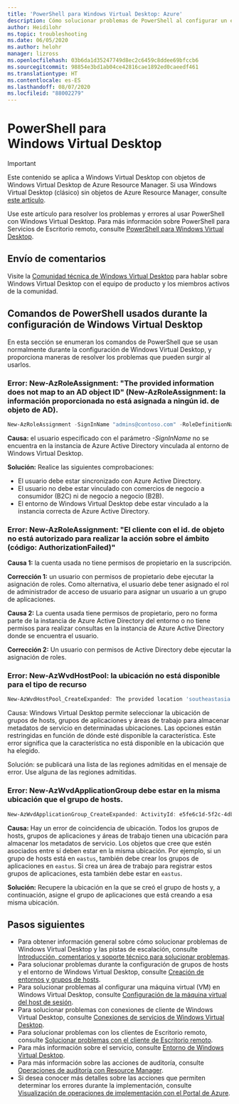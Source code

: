```yaml
---
title: 'PowerShell para Windows Virtual Desktop: Azure'
description: Cómo solucionar problemas de PowerShell al configurar un entorno de Windows Virtual Desktop.
author: Heidilohr
ms.topic: troubleshooting
ms.date: 06/05/2020
ms.author: helohr
manager: lizross
ms.openlocfilehash: 03b6da1d35247749d8ec2c6459c8ddee69bfccb6
ms.sourcegitcommit: 98854e3bd1ab04ce42816cae1892ed0caeedf461
ms.translationtype: HT
ms.contentlocale: es-ES
ms.lasthandoff: 08/07/2020
ms.locfileid: "88002279"
---
```

# <a name="windows-virtual-desktop-powershell"></a>PowerShell para Windows Virtual Desktop

>[!IMPORTANT]
>Este contenido se aplica a Windows Virtual Desktop con objetos de Windows Virtual Desktop de Azure Resource Manager. Si usa Windows Virtual Desktop (clásico) sin objetos de Azure Resource Manager, consulte [este artículo](./virtual-desktop-fall-2019/troubleshoot-powershell-2019.md).

Use este artículo para resolver los problemas y errores al usar PowerShell con Windows Virtual Desktop. Para más información sobre PowerShell para Servicios de Escritorio remoto, consulte [PowerShell para Windows Virtual Desktop](/powershell/module/windowsvirtualdesktop/).

## <a name="provide-feedback"></a>Envío de comentarios

Visite la [Comunidad técnica de Windows Virtual Desktop](https://techcommunity.microsoft.com/t5/Windows-Virtual-Desktop/bd-p/WindowsVirtualDesktop) para hablar sobre Windows Virtual Desktop con el equipo de producto y los miembros activos de la comunidad.

## <a name="powershell-commands-used-during-windows-virtual-desktop-setup"></a>Comandos de PowerShell usados durante la configuración de Windows Virtual Desktop

En esta sección se enumeran los comandos de PowerShell que se usan normalmente durante la configuración de Windows Virtual Desktop, y proporciona maneras de resolver los problemas que pueden surgir al usarlos.

### <a name="error-new-azroleassignment-the-provided-information-does-not-map-to-an-ad-object-id"></a>Error: New-AzRoleAssignment: "The provided information does not map to an AD object ID" (New-AzRoleAssignment: la información proporcionada no está asignada a ningún id. de objeto de AD).

```powershell
New-AzRoleAssignment -SignInName "admins@contoso.com" -RoleDefinitionName "Desktop Virtualization User" -ResourceName "0301HP-DAG" -ResourceGroupName 0301RG -ResourceType 'Microsoft.DesktopVirtualization/applicationGroups'
```

**Causa:** el usuario especificado con el parámetro *-SignInName* no se encuentra en la instancia de Azure Active Directory vinculada al entorno de Windows Virtual Desktop.

**Solución:** Realice las siguientes comprobaciones:

- El usuario debe estar sincronizado con Azure Active Directory.
- El usuario no debe estar vinculado con comercios de negocio a consumidor (B2C) ni de negocio a negocio (B2B).
- El entorno de Windows Virtual Desktop debe estar vinculado a la instancia correcta de Azure Active Directory.

### <a name="error-new-azroleassignment-the-client-with-object-id-does-not-have-authorization-to-perform-action-over-scope-code-authorizationfailed"></a>Error: New-AzRoleAssignment: "El cliente con el id. de objeto no está autorizado para realizar la acción sobre el ámbito (código: AuthorizationFailed)"

**Causa 1:** la cuenta usada no tiene permisos de propietario en la suscripción.

**Corrección 1:** un usuario con permisos de propietario debe ejecutar la asignación de roles. Como alternativa, el usuario debe tener asignado el rol de administrador de acceso de usuario para asignar un usuario a un grupo de aplicaciones.

**Causa 2:** La cuenta usada tiene permisos de propietario, pero no forma parte de la instancia de Azure Active Directory del entorno o no tiene permisos para realizar consultas en la instancia de Azure Active Directory donde se encuentra el usuario.

**Corrección 2:** Un usuario con permisos de Active Directory debe ejecutar la asignación de roles.

### <a name="error-new-azwvdhostpool----the-location-is-not-available-for-resource-type"></a>Error: New-AzWvdHostPool: la ubicación no está disponible para el tipo de recurso

```powershell
New-AzWvdHostPool_CreateExpanded: The provided location 'southeastasia' is not available for resource type 'Microsoft.DesktopVirtualization/hostpools'. List of available regions for the resource type is 'eastus,eastus2,westus,westus2,northcentralus,southcentralus,westcentralus,centralus'.
```

Causa: Windows Virtual Desktop permite seleccionar la ubicación de grupos de hosts, grupos de aplicaciones y áreas de trabajo para almacenar metadatos de servicio en determinadas ubicaciones. Las opciones están restringidas en función de dónde esté disponible la característica. Este error significa que la característica no está disponible en la ubicación que ha elegido.

Solución: se publicará una lista de las regiones admitidas en el mensaje de error. Use alguna de las regiones admitidas.

### <a name="error-new-azwvdapplicationgroup-must-be-in-same-location-as-host-pool"></a>Error: New-AzWvdApplicationGroup debe estar en la misma ubicación que el grupo de hosts.

```powershell
New-AzWvdApplicationGroup_CreateExpanded: ActivityId: e5fe6c1d-5f2c-4db9-817d-e423b8b7d168 Error: ApplicationGroup must be in same location as associated HostPool
```

**Causa:** Hay un error de coincidencia de ubicación. Todos los grupos de hosts, grupos de aplicaciones y áreas de trabajo tienen una ubicación para almacenar los metadatos de servicio. Los objetos que cree que estén asociados entre sí deben estar en la misma ubicación. Por ejemplo, si un grupo de hosts está en `eastus`, también debe crear los grupos de aplicaciones en `eastus`. Si crea un área de trabajo para registrar estos grupos de aplicaciones, esta también debe estar en `eastus`.

**Solución:** Recupere la ubicación en la que se creó el grupo de hosts y, a continuación, asigne el grupo de aplicaciones que está creando a esa misma ubicación.

## <a name="next-steps"></a>Pasos siguientes

- Para obtener información general sobre cómo solucionar problemas de Windows Virtual Desktop y las pistas de escalación, consulte [Introducción, comentarios y soporte técnico para solucionar problemas](troubleshoot-set-up-overview.md).
- Para solucionar problemas durante la configuración de grupos de hosts y el entorno de Windows Virtual Desktop, consulte [Creación de entornos y grupos de hosts](troubleshoot-set-up-issues.md).
- Para solucionar problemas al configurar una máquina virtual (VM) en Windows Virtual Desktop, consulte [Configuración de la máquina virtual del host de sesión](troubleshoot-vm-configuration.md).
- Para solucionar problemas con conexiones de cliente de Windows Virtual Desktop, consulte [Conexiones de servicios de Windows Virtual Desktop](troubleshoot-service-connection.md).
- Para solucionar problemas con los clientes de Escritorio remoto, consulte [Solucionar problemas con el cliente de Escritorio remoto](troubleshoot-client.md).
- Para más información sobre el servicio, consulte [Entorno de Windows Virtual Desktop](environment-setup.md).
- Para más información sobre las acciones de auditoría, consulte [Operaciones de auditoría con Resource Manager](../azure-resource-manager/management/view-activity-logs.md).
- Si desea conocer más detalles sobre las acciones que permiten determinar los errores durante la implementación, consulte [Visualización de operaciones de implementación con el Portal de Azure](../azure-resource-manager/templates/deployment-history.md).
